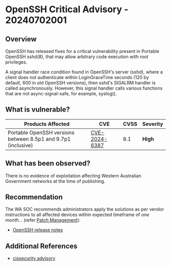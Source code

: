 # OpenSSH Critical Advisory - 20240702001

## Overview

OpenSSH has released fixes for a critical vulnerability present in Portable OpenSSH sshd(8), that may allow arbitrary
code execution with root privileges.

A signal handler race condition found in OpenSSH's server (sshd), where a client does not authenticate within LoginGraceTime seconds (120 by default, 600 in old OpenSSH versions), then sshd's SIGALRM handler is called asynchronously. However, this signal handler calls various functions that are not async-signal-safe, for example, syslog().

## What is vulnerable?

| Products Affected                                             | CVE                                                             | CVSS | Severity |
| ------------------------------------------------------------- | --------------------------------------------------------------- | ---- | -------- |
| Portable OpenSSH versions between 8.5p1 and 9.7p1 (inclusive) | [CVE-2024-6387](https://nvd.nist.gov/vuln/detail/CVE-2024-6387) | 8.1  | **High** |

## What has been observed?

There is no evidence of exploitation affecting Western Australian Government networks at the time of publishing.

## Recommendation

The WA SOC recommends administrators apply the solutions as per vendor instructions to all affected devices within expected timeframe of *one month...* (refer [Patch Management](../guidelines/patch-management.md)):

- [OpenSSH release notes](https://www.openssh.com/releasenotes.html)

## Additional References

- [cissecurity advisory](https://www.cisecurity.org/advisory/a-vulnerability-in-openssh-could-allow-for-remote-code-execution_2024-076)

